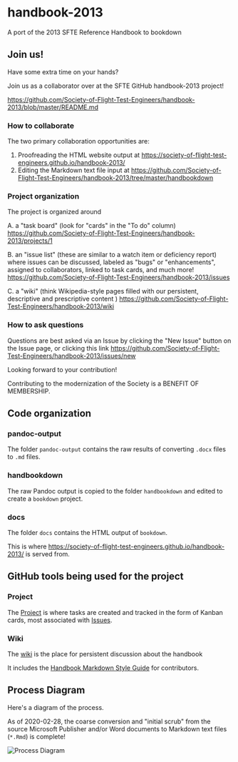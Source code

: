 # handbook-2013

A port of the 2013 SFTE Reference Handbook to bookdown

## Join us!

Have some extra time on your hands?

Join us as a collaborator over at the SFTE GitHub handbook-2013 project!

https://github.com/Society-of-Flight-Test-Engineers/handbook-2013/blob/master/README.md

### How to collaborate

The two primary collaboration opportunities are:

1. Proofreading the HTML website output at https://society-of-flight-test-engineers.github.io/handbook-2013/
1. Editing the Markdown text file input at https://github.com/Society-of-Flight-Test-Engineers/handbook-2013/tree/master/handbookdown

### Project organization

The project is organized around 

A. a "task board" (look for "cards" in the "To do" column) 
https://github.com/Society-of-Flight-Test-Engineers/handbook-2013/projects/1

B. an "issue list" (these are similar to a watch item or deficiency report) where issues can be 
  discussed, 
  labeled as "bugs" or "enhancements", 
  assigned to collaborators, 
  linked to task cards, 
  and much more!
https://github.com/Society-of-Flight-Test-Engineers/handbook-2013/issues

C. a "wiki" (think Wikipedia-style pages filled with our persistent, descriptive and prescriptive content )
https://github.com/Society-of-Flight-Test-Engineers/handbook-2013/wiki

### How to ask questions

Questions are best asked via an Issue by clicking the "New Issue" button on the Issue page, or clicking this link
https://github.com/Society-of-Flight-Test-Engineers/handbook-2013/issues/new

Looking forward to your contribution! 

Contributing to the modernization of the Society is a BENEFIT OF MEMBERSHIP.

## Code organization

### pandoc-output

The folder `pandoc-output` contains the raw results of converting `.docx` files to
`.md` files.

### handbookdown

The raw Pandoc output is copied to the folder `handbookdown` and edited to create a `bookdown` project.

### docs

The folder `docs` contains the HTML output of `bookdown`.

This is where <https://society-of-flight-test-engineers.github.io/handbook-2013/> is served from.

## GitHub tools being used for the project

### Project

The [Project](https://github.com/Society-of-Flight-Test-Engineers/handbook-2013/projects/1) is where tasks are created and tracked in the form of Kanban cards, most associated with [Issues](https://github.com/Society-of-Flight-Test-Engineers/handbook-2013/issues).

### Wiki

The [wiki](https://github.com/Society-of-Flight-Test-Engineers/handbook-2013/wiki) is the place for persistent discussion about the handbook

It includes the [Handbook Markdown Style Guide](https://github.com/Society-of-Flight-Test-Engineers/handbook-2013/wiki/Handbook-Markdown-Style-Guide) for contributors.

## Process Diagram

Here's a diagram of the process.

As of 2020-02-28, the coarse conversion and "initial scrub" from the source Microsoft Publisher and/or Word documents to Markdown text files (`*.Rmd`) is complete! 

![Process Diagram](handbook-port-process.png)
